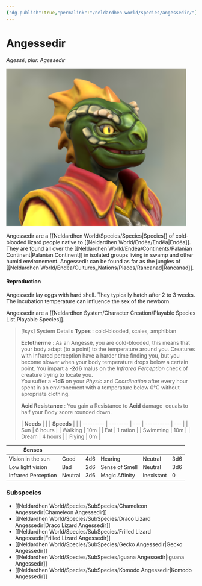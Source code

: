 ```yaml
---
{"dg-publish":true,"permalink":"/neldardhen-world/species/angessedir/"}
---
```


# Angessedir
*Agessë, plur. Agessedir*

  ![Wyr-closeup.png|100](/img/user/Images/Species/Wyr-closeup.png)
  
  Angessedir are a [[Neldardhen World/Species/Species\|Species]] of cold-blooded lizard people native to [[Neldardhen World/Endëa/Endëa\|Endëa]]. They are found all over the [[Neldardhen World/Endëa/Continents/Palanian Continent\|Palanian Continent]] in isolated groups living in swamp and other humid environement. Angessedir can be found as far as the jungles of [[Neldardhen World/Endëa/Cultures_Nations/Places/Rancanad\|Rancanad]].


#### Reproduction
Angessedir lay eggs with hard shell. They typically hatch after 2 to 3 weeks. The incubation temperature can influence the sex of the newborn.

 Angessedir are a [[Neldardhen System/Character Creation/Playable Species List\|Playable Species]].
 
> [!sys] System Details
> **Types** : cold-blooded, scales, amphibian
> 
> **Ectotherme** : As an Angessë, you are cold-blooded, this means that your body adapt (to a point) to the temperature around you.
> Creatures with Infrared perception have a harder time finding you, but you become slower when your body temperature drops below a certain point.
> You impart a **-2d6** malus on the _Infrared Perception_ check of creature trying to locate you.  
> You suffer a **-1d6** on your _Physic_ and _Coordination_ after every hour spent in an environement with a temperature below 0°C without apropriate clothing.
> 
> **Acid Resistance** : You gain a Resistance to **Acid** damage  equals to half your Body score rounded down.
> 
> | **Needs** |          |     | **Speeds** |     |
| --------- | -------- | --- | ---------- | --- |
| Sun       | 6 hours  |     | Walking    | 10m |
| Eat       | 1 ration |     | Swimming   | 10m |
| Dream     | 4 hours  |     | Flying     | 0m  |
> 
| **Senses**          |         |     |                |            |     |
| ------------------- | ------- | --- | -------------- | ---------- | --- |
| Vision in the sun   | Good    | 4d6 | Hearing        | Neutral    | 3d6 |
| Low light vision    | Bad     | 2d6 | Sense of Smell | Neutral    | 3d6 |
| Infrared Perception | Neutral | 3d6 | Magic Affinity | Inexistant | 0   |

### Subspecies
- [[Neldardhen World/Species/SubSpecies/Chameleon Angessedir\|Chameleon Angessedir]]
- [[Neldardhen World/Species/SubSpecies/Draco Lizard Angessedir\|Draco Lizard Angessedir]]
- [[Neldardhen World/Species/SubSpecies/Frilled Lizard Angessedir\|Frilled Lizard Angessedir]]
- [[Neldardhen World/Species/SubSpecies/Gecko Angessedir\|Gecko Angessedir]]
- [[Neldardhen World/Species/SubSpecies/Iguana Angessedir\|Iguana Angessedir]]
- [[Neldardhen World/Species/SubSpecies/Komodo Angessedir\|Komodo Angessedir]]